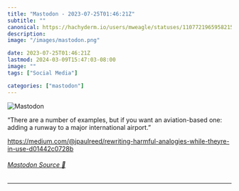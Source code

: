 ```yaml
---
title: "Mastodon - 2023-07-25T01:46:21Z"
subtitle: ""
canonical: https://hachyderm.io/users/mweagle/statuses/110772196595821529
description:
image: "/images/mastodon.png"

date: 2023-07-25T01:46:21Z
lastmod: 2024-03-09T15:47:03-08:00
image: ""
tags: ["Social Media"]

categories: ["mastodon"]
---
```

![Mastodon](/images/mastodon.png)

<p>“There are a number of examples, but if you want an aviation-based one: adding a runway to a major international airport.”</p><p><a href="https://medium.com/@jpaulreed/rewriting-harmful-analogies-while-theyre-in-use-d01442c0728b" target="_blank" rel="nofollow noopener noreferrer" translate="no"><span class="invisible">https://</span><span class="ellipsis">medium.com/@jpaulreed/rewritin</span><span class="invisible">g-harmful-analogies-while-theyre-in-use-d01442c0728b</span></a></p>


###### [Mastodon Source 🐘](https://hachyderm.io/@mweagle/110772196595821529)

___
